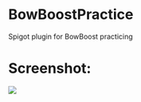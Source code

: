 # BowBoostPractice
Spigot plugin for BowBoost practicing

# Screenshot:
<img src="https://imgur.com/DEPYxpe.png">
